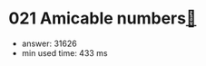 021 Amicable numbers[:link:](http://projecteuler.net/problem=21)  
========================

- answer: 31626 
- min used time: 433 ms

